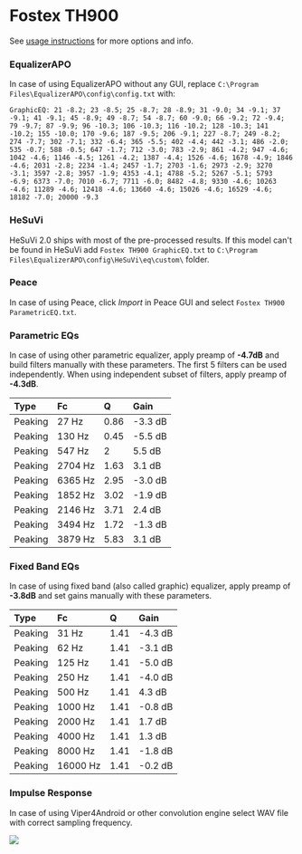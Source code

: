 # Fostex TH900
See [usage instructions](https://github.com/jaakkopasanen/AutoEq#usage) for more options and info.

### EqualizerAPO
In case of using EqualizerAPO without any GUI, replace `C:\Program Files\EqualizerAPO\config\config.txt`
with:
```
GraphicEQ: 21 -8.2; 23 -8.5; 25 -8.7; 28 -8.9; 31 -9.0; 34 -9.1; 37 -9.1; 41 -9.1; 45 -8.9; 49 -8.7; 54 -8.7; 60 -9.0; 66 -9.2; 72 -9.4; 79 -9.7; 87 -9.9; 96 -10.3; 106 -10.3; 116 -10.2; 128 -10.3; 141 -10.2; 155 -10.0; 170 -9.6; 187 -9.5; 206 -9.1; 227 -8.7; 249 -8.2; 274 -7.7; 302 -7.1; 332 -6.4; 365 -5.5; 402 -4.4; 442 -3.1; 486 -2.0; 535 -0.7; 588 -0.5; 647 -1.7; 712 -3.0; 783 -2.9; 861 -4.2; 947 -4.6; 1042 -4.6; 1146 -4.5; 1261 -4.2; 1387 -4.4; 1526 -4.6; 1678 -4.9; 1846 -4.6; 2031 -2.8; 2234 -1.4; 2457 -1.7; 2703 -1.6; 2973 -2.9; 3270 -3.1; 3597 -2.8; 3957 -1.9; 4353 -4.1; 4788 -5.2; 5267 -5.1; 5793 -6.9; 6373 -7.0; 7010 -6.7; 7711 -6.0; 8482 -4.8; 9330 -4.6; 10263 -4.6; 11289 -4.6; 12418 -4.6; 13660 -4.6; 15026 -4.6; 16529 -4.6; 18182 -7.0; 20000 -9.3
```

### HeSuVi
HeSuVi 2.0 ships with most of the pre-processed results. If this model can't be found in HeSuVi add
`Fostex TH900 GraphicEQ.txt` to `C:\Program Files\EqualizerAPO\config\HeSuVi\eq\custom\` folder.

### Peace
In case of using Peace, click *Import* in Peace GUI and select `Fostex TH900 ParametricEQ.txt`.

### Parametric EQs
In case of using other parametric equalizer, apply preamp of **-4.7dB** and build filters manually
with these parameters. The first 5 filters can be used independently.
When using independent subset of filters, apply preamp of **-4.3dB**.

| Type    | Fc      |    Q | Gain    |
|:--------|:--------|:-----|:--------|
| Peaking | 27 Hz   | 0.86 | -3.3 dB |
| Peaking | 130 Hz  | 0.45 | -5.5 dB |
| Peaking | 547 Hz  | 2    | 5.5 dB  |
| Peaking | 2704 Hz | 1.63 | 3.1 dB  |
| Peaking | 6365 Hz | 2.95 | -3.0 dB |
| Peaking | 1852 Hz | 3.02 | -1.9 dB |
| Peaking | 2146 Hz | 3.71 | 2.4 dB  |
| Peaking | 3494 Hz | 1.72 | -1.3 dB |
| Peaking | 3879 Hz | 5.83 | 3.1 dB  |

### Fixed Band EQs
In case of using fixed band (also called graphic) equalizer, apply preamp of **-3.8dB** and set
gains manually with these parameters.

| Type    | Fc       |    Q | Gain    |
|:--------|:---------|:-----|:--------|
| Peaking | 31 Hz    | 1.41 | -4.3 dB |
| Peaking | 62 Hz    | 1.41 | -3.1 dB |
| Peaking | 125 Hz   | 1.41 | -5.0 dB |
| Peaking | 250 Hz   | 1.41 | -4.0 dB |
| Peaking | 500 Hz   | 1.41 | 4.3 dB  |
| Peaking | 1000 Hz  | 1.41 | -0.8 dB |
| Peaking | 2000 Hz  | 1.41 | 1.7 dB  |
| Peaking | 4000 Hz  | 1.41 | 1.3 dB  |
| Peaking | 8000 Hz  | 1.41 | -1.8 dB |
| Peaking | 16000 Hz | 1.41 | -0.2 dB |

### Impulse Response
In case of using Viper4Android or other convolution engine select WAV file with correct sampling frequency.

![](https://raw.githubusercontent.com/jaakkopasanen/AutoEq/master/results/innerfidelity/sbaf-serious/Fostex%20TH900/Fostex%20TH900.png)
